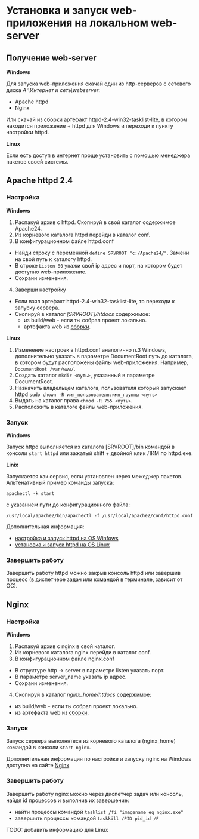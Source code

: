 # Установка и запуск web-приложения на локальном web-server

## Получение web-server

**Windows**

Для запуска web-приложения скачай один из http-серверов c сетевого диска _A:\Интернет и сеть\webserver_:
- Apache httpd
- Nginx

Или скачай из [сборки](https://github.com/argustelecom/tasklist_lite/actions/workflows/build.yml) артефакт httpd-2.4-win32-tasklist-lite, в котором находится приложение + httpd для Windows и переходи к пункту настройки httpd.

**Linux**

Если есть доступ в интернет проще установить с помощью менеджера пакетов своей системы.
 
## Apache httpd 2.4
### Настройка

**Windows**

1. Распакуй архив с httpd. Скопируй в свой каталог содержимое Apache24.
2. Из корневого каталога httpd перейди в каталог conf.
3. В конфигурационном файле httpd.conf
- Найди строку с переменной `define SRVROOT "c:/Apache24/"`. Замени на свой путь к каталогу httpd.
- В строке `Listen 80` укажи свой ip адрес и порт, на котором будет доступно web-приложение.
- Сохрани изменения.
4. Заверши настройку
- Если взял артефакт httpd-2.4-win32-tasklist-lite, то переходи к запуску сервера. 
- Скопируй в каталог *[SRVROOT]/htdocs* содержимое:
  - из build/web - если ты собрал проект локально.
  - артефакта web из [сборки](https://github.com/argustelecom/tasklist_lite/actions/workflows/build.yml).

**Linux**

1. Изменение настроек в httpd.conf аналогично п.3 Windows, дополнительно указать в параметре DocumentRoot путь до каталога, в котором будут расположены файлы web-приложения. Например, `DocumentRoot /var/www/`.
2. Создать каталог `mkdir <путь>`, указанный в параметре DocumentRoot. 
3. Назначить владельцем каталога, пользователя который запускает httpd `sudo chown -R имя_пользователя:имя_группы <путь>`
4. Выдать на каталог права `chmod -R 755 <путь>`.
5. Расположить в каталоге файлы web-приложения.

### Запуск

**Windows**

Запуск httpd выполняется из каталога [SRVROOT]/bin командой в консоли `start httpd` или зажатый shift + двойной клик ЛКМ по httpd.exe.

**Linix**

Запускается как сервис, если установлен через межеджер пакетов. 
Альтенативный пример команды запуска:
```
apachectl -k start
``` 
с указанием пути до конфигурационного файла:
```
/usr/local/apache2/bin/apachectl -f /usr/local/apache2/conf/httpd.conf
```

Дополнительная информация:
- [настройка и запуск httpd на OS Winfows](https://httpd.apache.org/docs/current/platform/windows.html)
- [установка и запуск httpd на OS Linux](https://httpd.apache.org/docs/2.4/install.html)

### Завершить работу

Завершить работу httpd можно закрыв консоль httpd или завершив процесс (в диспетчере задач или командой в терминале, зависит от ОС).

## Nginx
### Настройка

**Windows**

1. Распакуй архив с nginx в свой каталог.
2. Из корневого каталога nginx перейди в каталог conf.
3. В конфигурационном файле nginx.conf
- В структуре http -> server в параметре listen указать порт.
- В параметре server_name указать ip адрес. 
- Сохрани изменения.
4. Скопируй в каталог *nginx_home/htdocs* содержимое:
- из build/web - если ты собрал проект локально.
- из артефакта web из [сборки](https://github.com/argustelecom/tasklist_lite/actions/workflows/build.yml).

### Запуск

Запуск сервера выполнятеся из корневого каталога (nginx_home) командой в консоли `start nginx`.

Дополнительная информация по настройке и запуску nginx на Windows доступна на сайте [Nginx](https://nginx.org/ru/docs/windows.html)

### Завершить работу

Завершить работу nginx можно через диспетчер задач или консоль, найдя id процессов и выполнив их завершение:
- найти процессы командой  `tasklist /fi "imagename eq nginx.exe"`
- завершить процессы командой `taskkill /PID pid_id /F`

TODO: добавить информацию для Linux
